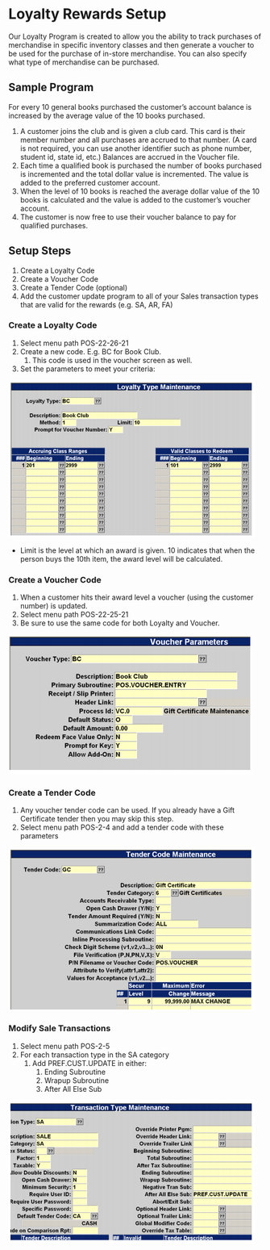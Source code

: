 # Loyalty Rewards Setup

<PageHeader />

Our Loyalty Program is created to allow you the ability to track purchases of merchandise in specific inventory classes and then generate a voucher to be used for the purchase of in-store merchandise. You can also specify what type of merchandise can be purchased.

## Sample Program

For every 10 general books purchased the customer’s account balance is increased by the average value of the 10 books purchased.

1. A customer joins the club and is given a club card. This card is their member number and all purchases are accrued to that number. (A card is not required, you can use another identifier such as phone number, student id, state id, etc.) Balances are accrued in the Voucher file.
2. Each time a qualified book is purchased the number of books purchased is incremented and the total dollar value is incremented. The value is added to the preferred customer account.
3. When the level of 10 books is reached the average dollar value of the 10 books is calculated and the value is added to the customer’s voucher account.
4. The customer is now free to use their voucher balance to pay for qualified purchases.

## Setup Steps

1. Create a Loyalty Code
2. Create a Voucher Code
3. Create a Tender Code (optional)
4. Add the customer update program to all of your Sales transaction types that are valid for the rewards (e.g. SA, AR, FA)

### Create a Loyalty Code

1. Select menu path POS-22-26-21
2. Create a new code. E.g. BC for Book Club.
    1. This code is used in the voucher screen as well.
3. Set the parameters to meet your criteria:

![](./word-image-390.png)

- Limit is the level at which an award is given. 10 indicates that when the person buys the 10th item, the award level will be calculated.

### Create a Voucher Code

1. When a customer hits their award level a voucher (using the customer number) is updated.
2. Select menu path POS-22-25-21
3. Be sure to use the same code for both Loyalty and Voucher.

![](./word-image-391.png)

### Create a Tender Code

1. Any voucher tender code can be used. If you already have a Gift Certificate tender then you may skip this step.
2. Select menu path POS-2-4 and add a tender code with these parameters

![](./word-image-392.png)

### Modify Sale Transactions

1. Select menu path POS-2-5
2. For each transaction type in the SA category
    1. Add PREF.CUST.UPDATE in either:
        1. Ending Subroutine
        2. Wrapup Subroutine
        3. After All Else Sub

![](./word-image-393.png)

<PageFooter />
